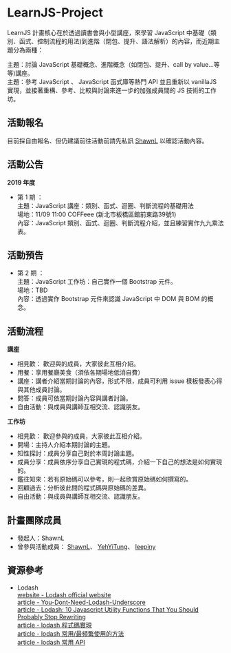 # LearnJS-Project

LearnJS 計畫核心在於透過讀書會與小型講座，來學習 JavaScript 中基礎（類別、函式、控制流程的用法)到進階（閉包、提升、語法解析）的內容，而近期主題分為兩種：<br>

主題：討論 JavaScript 基礎概念、進階概念（如閉包、提升、call by value...等等)講座。<br>
主題：參考 JavaScript 、 JavaScript 函式庫等熱門 API 並且重新以 vanillaJS 實現，並接著重構、參考、比較與討論來進一步的加強成員間的 JS 技術的工作坊。<br>

## 活動報名

目前採自由報名、但仍建議前往活動前請先私訊 [ShawnL](https://github.com/shawnlin0201) 以確認活動內容。

## 活動公告

**2019 年度** <br>
- 第 1 期 ：<br>
  主題：JavaScript 講座：類別、函式、迴圈、判斷流程的基礎用法 <br>
  場地：11/09 11:00 COFFeee (新北市板橋區館前東路39號1) <br>
  內容：JavaScript 類別、函式、迴圈、判斷流程介紹，並且練習實作九九乘法表。 <br>
 
 ## 活動預告
 
- 第 2 期 ：<br>
  主題：JavaScript 工作坊：自己實作一個 Bootstrap 元件。 <br>
  場地：TBD <br>
  內容：透過實作 Bootstrap 元件來認識 JavaScript 中 DOM 與 BOM 的概念。 <br>

## 活動流程

**講座**
- 相見歡： 歡迎與的成員，大家彼此互相介紹。
- 用餐：享用餐廳美食（須依各期場地低消自費）
- 講座：講者介紹當期討論的內容，形式不限，成員可利用 issue 樣板發表心得與其他成員討論。
- 問答：成員可依當期討論內容與講者討論。
- 自由活動：與成員與講師互相交流、認識朋友。

**工作坊**
- 相見歡： 歡迎參與的成員，大家彼此互相介紹。
- 開場：主持人介紹本期討論的主題。
- 知性探討：成員分享自己對於本周討論主題。
- 成員分享：成員依序分享自己實現的程式碼，介紹一下自己的想法是如何實現的。
- 鑑往知來：若有原始碼可以參考，則一起欣賞原始碼如何撰寫的。
- 回顧過去：分析彼此間的程式碼與原始碼的差異。
- 自由活動：與成員與講師互相交流、認識朋友。

## 計畫團隊成員

- 發起人：ShawnL
- 曾參與活動成員：
[ShawnL](https://github.com/shawnlin0201)、
[YehYiTung](https://github.com/yehyitung)、
[leepiny](https://github.com/leepiny)



## 資源參考

- Lodash<br>
  [website - Lodash official website](https://lodash.com/docs/4.17.15)<br>
  [article - You-Dont-Need-Lodash-Underscore](https://github.com/you-dont-need/You-Dont-Need-Lodash-Underscore)<br>
  [article - Lodash: 10 Javascript Utility Functions That You Should Probably Stop Rewriting](https://colintoh.com/blog/lodash-10-javascript-utility-functions-stop-rewriting)<br>
  [article - lodash 程式碼實現](https://siddharam.com.tw/post/20190423/)<br>
  [article - lodash 常用/最频繁使用的方法](https://blog.csdn.net/Embrace924/article/details/80757854)<br>
  [article - lodash 常用 API](https://blog.poetries.top/2018/12/06/lodash-api/)<br>

